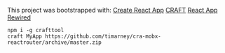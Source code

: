 This project was bootstrapped with: 
[Create React App](https://github.com/facebookincubator/create-react-app)
[CRAFT](https://github.com/stoyan/craft)
[React App Rewired](https://github.com/timarney/react-app-rewired)

```
npm i -g crafttool
craft MyApp https://github.com/timarney/cra-mobx-reactrouter/archive/master.zip
```